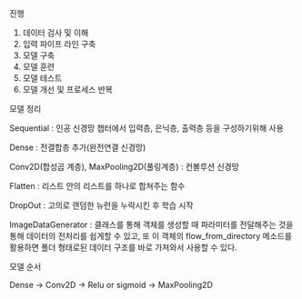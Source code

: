 진행 

1. 데이터 검사 및 이해
2. 입력 파이프 라인 구축
3. 모델 구축
4. 모델 훈련
5. 모델 테스트
6. 모델 개선 및 프로세스 반복

모델 정리

Sequential : 인공 신경망 챕터에서 입력층, 은닉층, 출력층 등을 구성하기위해 사용

Dense : 전결합층 추가(완전연결 신경망)

Conv2D(합성곱 계층), MaxPooling2D(풀링계층) : 컨볼루션 신경망

Flatten : 리스트 안의 리스트를 하나로 합쳐주는 함수

DropOut : 고의로 랜덤한 뉴런을 누락시킨 후 학습 시작

ImageDataGenerator : 클래스를 통해 객체를 생성할 때 파라미터를 전달해주는 것을 통해 데이터의 전처리를 쉽게할 수 있고, 또 이 객체의 flow_from_directory 메소드를 활용하면 폴더 형태로된 데이터 구조를 바로 가져와서 사용할 수 있다.

모델 순서

Dense -> Conv2D -> Relu or sigmoid -> MaxPooling2D
